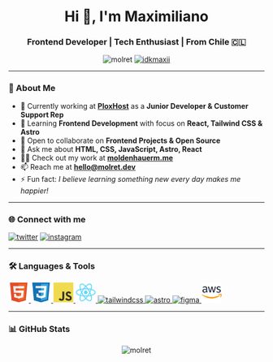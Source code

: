 <h1 align="center">Hi 👋, I'm Maximiliano</h1>
<h3 align="center">Frontend Developer | Tech Enthusiast | From Chile 🇨🇱</h3>

<p align="center">
  <img src="https://komarev.com/ghpvc/?username=molret&label=Profile%20views&color=0e75b6&style=flat" alt="molret" />
  <a href="https://twitter.com/idkmaxii" target="blank"><img src="https://img.shields.io/twitter/follow/idkmaxii?logo=twitter&style=flat-square" alt="idkmaxii" /></a>
</p>

---

### 🚀 About Me  
- 🔭 Currently working at **[PloxHost](https://plox.host/)** as a **Junior Developer & Customer Support Rep**  
- 🌱 Learning **Frontend Development** with focus on **React, Tailwind CSS & Astro**  
- 👯 Open to collaborate on **Frontend Projects & Open Source**  
- 💬 Ask me about **HTML, CSS, JavaScript, Astro, React**  
- 👨‍💻 Check out my work at **[moldenhauerm.me](https://moldenhauerm.me/)**  
- 📫 Reach me at **hello@molret.dev**  
- ⚡ Fun fact: *I believe learning something new every day makes me happier!*  

---

### 🌐 Connect with me  
<p align="left">
<a href="https://twitter.com/idkmaxii" target="_blank"><img src="https://raw.githubusercontent.com/rahuldkjain/github-profile-readme-generator/master/src/images/icons/Social/twitter.svg" alt="twitter" height="30" width="40" /></a>
<a href="https://instagram.com/idkmaxii" target="_blank"><img src="https://raw.githubusercontent.com/rahuldkjain/github-profile-readme-generator/master/src/images/icons/Social/instagram.svg" alt="instagram" height="30" width="40" /></a>
</p>

---

### 🛠️ Languages & Tools  
<p align="left">
<a href="https://www.w3.org/html/" target="_blank"> <img src="https://raw.githubusercontent.com/devicons/devicon/master/icons/html5/html5-original.svg" alt="html5" width="40" height="40"/> </a>
<a href="https://www.w3schools.com/css/" target="_blank"> <img src="https://raw.githubusercontent.com/devicons/devicon/master/icons/css3/css3-original.svg" alt="css3" width="40" height="40"/> </a>
<a href="https://developer.mozilla.org/en-US/docs/Web/JavaScript" target="_blank"> <img src="https://raw.githubusercontent.com/devicons/devicon/master/icons/javascript/javascript-original.svg" alt="javascript" width="40" height="40"/> </a>
<a href="https://react.dev/" target="_blank"> <img src="https://raw.githubusercontent.com/devicons/devicon/master/icons/react/react-original.svg" alt="react" width="40" height="40"/> </a>
<a href="https://tailwindcss.com/" target="_blank"> <img src="https://www.vectorlogo.zone/logos/tailwindcss/tailwindcss-icon.svg" alt="tailwindcss" width="40" height="40"/> </a>
<a href="https://astro.build/" target="_blank"> <img src="https://raw.githubusercontent.com/withastro/astro/main/assets/brand/logo.svg" alt="astro" width="40" height="40"/> </a>
<a href="https://www.figma.com/" target="_blank"> <img src="https://www.vectorlogo.zone/logos/figma/figma-icon.svg" alt="figma" width="40" height="40"/> </a>
<a href="https://aws.amazon.com" target="_blank"> <img src="https://raw.githubusercontent.com/devicons/devicon/master/icons/amazonwebservices/amazonwebservices-original.svg" alt="aws" width="40" height="40"/> </a>
</p>

---

### 📊 GitHub Stats  
<p align="center">
  <img src="https://github-readme-stats.vercel.app/api/top-langs?username=molret&show_icons=true&locale=en&layout=compact&theme=tokyonight" alt="molret" />
</p>
